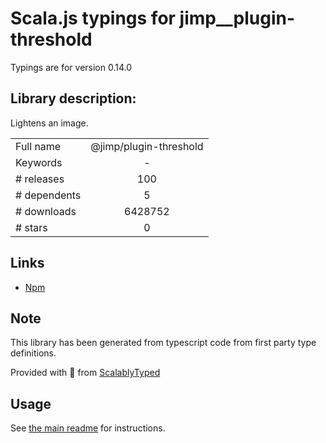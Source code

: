 
# Scala.js typings for jimp__plugin-threshold

Typings are for version 0.14.0

## Library description:
Lightens an image.

|                    |                 |
| ------------------ | :-------------: |
| Full name          | @jimp/plugin-threshold |
| Keywords           | - |
| # releases         | 100 |
| # dependents       | 5 |
| # downloads        | 6428752 |
| # stars            | 0 |

## Links
- [Npm](https://www.npmjs.com/package/%40jimp%2Fplugin-threshold)
    


## Note
This library has been generated from typescript code from first party type definitions.

Provided with :purple_heart: from [ScalablyTyped](https://github.com/oyvindberg/ScalablyTyped)

## Usage
See [the main readme](../../readme.md) for instructions.


